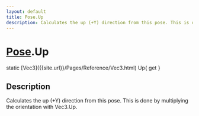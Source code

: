 ```yaml
---
layout: default
title: Pose.Up
description: Calculates the up (+Y) direction from this pose. This is done by multiplying the orientation with Vec3.Up.
---
```

# [Pose]({{site.url}}/Pages/Reference/Pose.html).Up

<div class='signature' markdown='1'>
static [Vec3]({{site.url}}/Pages/Reference/Vec3.html) Up{ get }
</div>

## Description
Calculates the up (+Y) direction from this pose. This is done by
multiplying the orientation with Vec3.Up.

